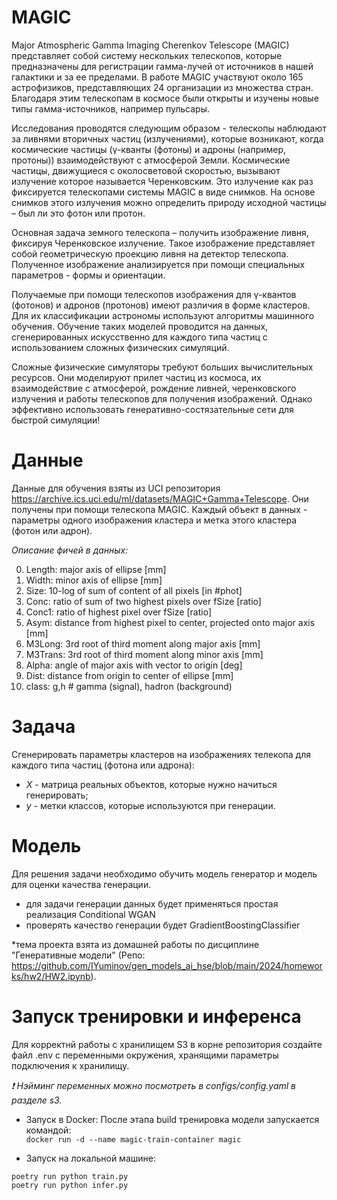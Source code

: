 # MAGIC

Major Atmospheric Gamma Imaging Cherenkov Telescope (MAGIC) представляет собой
систему нескольких телескопов, которые предназначены для регистрации гамма-лучей
от источников в нашей галактики и за ее пределами. В работе MAGIC участвуют
около 165 астрофизиков, представляющих 24 организации из множества стран.
Благодаря этим телескопам в космосе были открыты и изучены новые типы
гамма-источников, например пульсары.

Исследования проводятся следующим образом - телескопы наблюдают за ливнями
вторичных частиц (излучениями), которые возникают, когда космические частицы
(γ-кванты (фотоны) и адроны (например, протоны)) взаимодействуют с атмосферой
Земли. Космические частицы, движущиеся с околосветовой скоростью, вызывают
излучение которое называется Черенковским. Это излучение как раз фиксируется
телескопами системы MAGIC в виде снимков. На основе снимков этого излучения
можно определить природу исходной частицы – был ли это фотон или протон.

Основная задача земного телескопа – получить изображение ливня, фиксируя
Черенковское излучение. Такое изображение представляет собой геометрическую
проекцию ливня на детектор телескопа. Полученное изображение анализируется при
помощи специальных параметров - формы и ориентации.

Получаемые при помощи телескопов изображения для γ-квантов (фотонов) и адронов
(протонов) имеют различия в форме кластеров. Для их классификации астрономы
используют алгоритмы машинного обучения. Обучение таких моделей проводится на
данных, сгенерированных искусственно для каждого типа частиц с использованием
сложных физических симуляций.

Сложные физические симуляторы требуют больших вычислительных ресурсов. Они
моделируют прилет частиц из космоса, их взаимодействие с атмосферой, рождение
ливней, черенковского излучения и работы телескопов для получения изображений.
Однако эффективно использовать генеративно-состязательные сети для быстрой
симуляции!

# Данные

Данные для обучения взяты из UCI репозитория
https://archive.ics.uci.edu/ml/datasets/MAGIC+Gamma+Telescope. Они получены при
помощи телескопа MAGIC. Каждый объект в данных - параметры одного изображения
кластера и метка этого кластера (фотон или адрон).

_Описание фичей в данных:_

0. Length: major axis of ellipse [mm]
1. Width: minor axis of ellipse [mm]
2. Size: 10-log of sum of content of all pixels [in #phot]
3. Conc: ratio of sum of two highest pixels over fSize [ratio]
4. Conc1: ratio of highest pixel over fSize [ratio]
5. Asym: distance from highest pixel to center, projected onto major axis [mm]
6. M3Long: 3rd root of third moment along major axis [mm]
7. M3Trans: 3rd root of third moment along minor axis [mm]
8. Alpha: angle of major axis with vector to origin [deg]
9. Dist: distance from origin to center of ellipse [mm]
10. class: g,h # gamma (signal), hadron (background)

# Задача

Сгенерировать параметры кластеров на изображениях телекопа для каждого типа
частиц (фотона или адрона):

- $X$ - матрица реальных объектов, которые нужно начиться генерировать;
- $y$ - метки классов, которые используются при генерации.

# Модель

Для решения задачи необходимо обучить модель генератор и модель для оценки
качества генерации.

- для задачи генерации данных будет применяться простая реализация Conditional
  WGAN
- проверять качество генерации будет GradientBoostingClassifier

\*тема проекта взята из домашней работы по дисциплине "Генеративные модели"
(Репо:
https://github.com/IYuminov/gen_models_ai_hse/blob/main/2024/homeworks/hw2/HW2.ipynb).

# Запуск тренировки и инференса

Для корректнй работы с хранилищем S3 в корне репозитория создайте файл .env с переменными окружения, хранящими параметры подключения к хранилищу. 

*❗️ Нэйминг переменных можно посмотреть в configs/config.yaml в разделе s3.*

- Запуск в Docker:
После этапа build тренировка модели запускается командой:  
```docker run -d --name magic-train-container magic```

- Запуск на локальной машине:
```
poetry run python train.py  
poetry run python infer.py
```

